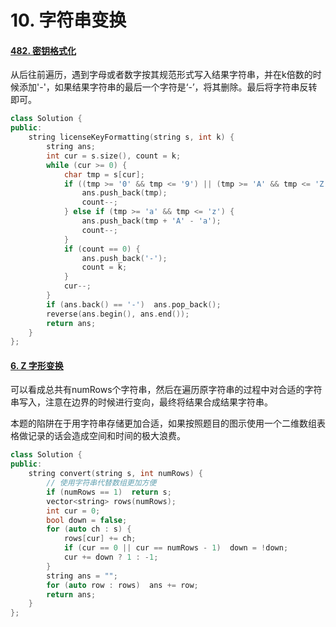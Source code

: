 # 10. 字符串变换

#### [482. 密钥格式化](https://leetcode-cn.com/problems/license-key-formatting/)

从后往前遍历，遇到字母或者数字按其规范形式写入结果字符串，并在k倍数的时候添加'-'，如果结果字符串的最后一个字符是‘-’，将其删除。最后将字符串反转即可。

```c++
class Solution {
public:
    string licenseKeyFormatting(string s, int k) {
        string ans;
        int cur = s.size(), count = k;
        while (cur >= 0) {
            char tmp = s[cur];
            if ((tmp >= '0' && tmp <= '9') || (tmp >= 'A' && tmp <= 'Z')) {
                ans.push_back(tmp);
                count--;
            } else if (tmp >= 'a' && tmp <= 'z') {
                ans.push_back(tmp + 'A' - 'a');
                count--;
            }
            if (count == 0) {
                ans.push_back('-');
                count = k;
            }
            cur--;
        }
        if (ans.back() == '-')  ans.pop_back();
        reverse(ans.begin(), ans.end());
        return ans;
    }
};
```



#### [6. Z 字形变换](https://leetcode-cn.com/problems/zigzag-conversion/)

可以看成总共有numRows个字符串，然后在遍历原字符串的过程中对合适的字符串写入，注意在边界的时候进行变向，最终将结果合成结果字符串。

本题的陷阱在于用字符串存储更加合适，如果按照题目的图示使用一个二维数组表格做记录的话会造成空间和时间的极大浪费。

```c++
class Solution {
public:
    string convert(string s, int numRows) {
        // 使用字符串代替数组更加方便
        if (numRows == 1)  return s;
        vector<string> rows(numRows);
        int cur = 0;
        bool down = false;
        for (auto ch : s) {
            rows[cur] += ch;
            if (cur == 0 || cur == numRows - 1)  down = !down;
            cur += down ? 1 : -1; 
        }
        string ans = "";
        for (auto row : rows)  ans += row;
        return ans;
    }
};
```

